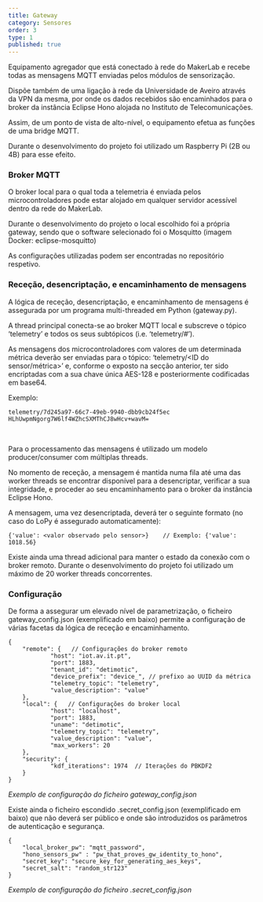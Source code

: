 ```yaml
---
title: Gateway
category: Sensores
order: 3
type: 1
published: true
---
```


Equipamento agregador que está conectado à rede do MakerLab e recebe todas as mensagens MQTT enviadas pelos módulos de sensorização.

Dispõe também de uma ligação à rede da Universidade de Aveiro através da VPN da mesma, por onde os dados recebidos são encaminhados para o broker da instância Eclipse Hono alojada no Instituto de Telecomunicações.

Assim, de um ponto de vista de alto-nível, o equipamento efetua as funções de uma bridge MQTT. 

Durante o desenvolvimento do projeto foi utilizado um Raspberry Pi (2B ou 4B) para esse efeito.

### Broker MQTT

O broker local para o qual toda a telemetria é enviada pelos microcontroladores pode estar alojado em qualquer servidor acessível dentro da rede do MakerLab.

Durante o desenvolvimento do projeto o local escolhido foi a própria gateway, sendo que o software selecionado foi o Mosquitto (imagem Docker: eclipse-mosquitto)

As configurações utilizadas podem ser encontradas no repositório respetivo.

### Receção, desencriptação, e encaminhamento de mensagens

A lógica de receção, desencriptação, e encaminhamento de mensagens é assegurada por um programa multi-threaded em Python (gateway.py).

A thread principal conecta-se ao broker MQTT local e subscreve o tópico ‘telemetry’ e todos os seus subtópicos (i.e. ‘telemetry/#’).

As mensagens dos microcontroladores com valores de um determinada métrica deverão ser enviadas para o tópico: ‘telemetry/<ID do sensor/métrica>’ e, conforme o exposto na secção anterior, ter sido encriptadas com a sua chave única AES-128 e posteriormente codificadas em base64. 

Exemplo:
```
telemetry/7d245a97-66c7-49eb-9940-dbb9cb24f5ec HLhUwpmNgorg7W6lf4WZhcSXMThCJ8wHcv+wavM=
```
<br>

Para o processamento das mensagens é utilizado um modelo producer/consumer com múltiplas threads.

No momento de receção, a mensagem é mantida numa fila até uma das worker threads se encontrar disponível para a desencriptar, verificar a sua integridade, e proceder ao seu encaminhamento para o broker da instância Eclipse Hono.

A mensagem, uma vez desencriptada, deverá ter o seguinte formato (no caso do LoPy é assegurado automaticamente):

```
{'value': <valor observado pelo sensor>}    // Exemplo: {'value': 1018.56}
```

Existe ainda uma thread adicional para manter o estado da conexão com o broker remoto.
Durante o desenvolvimento do projeto foi utilizado um máximo de 20 worker threads concorrentes.

### Configuração

De forma a assegurar um elevado nível de parametrização, o ficheiro gateway_config.json (exemplificado em baixo) permite a configuração de várias facetas da lógica de receção e encaminhamento.

```
{
    "remote": {   // Configurações do broker remoto
            "host": "iot.av.it.pt",
            "port": 1883,
            "tenant_id": "detimotic",
            "device_prefix": "device_", // prefixo ao UUID da métrica
            "telemetry_topic": "telemetry",
            "value_description": "value"
    },
    "local": {   // Configurações do broker local
            "host": "localhost",
            "port": 1883,
            "uname": "detimotic",
            "telemetry_topic": "telemetry",
            "value_description": "value",
            "max_workers": 20
    },
    "security": {
            "kdf_iterations": 1974  // Iterações do PBKDF2
    }
}
```
*Exemplo de configuração do ficheiro gateway_config.json*

Existe ainda o ficheiro escondido .secret_config.json (exemplificado em baixo) que não deverá ser público e onde são introduzidos os parâmetros de autenticação e segurança.

```
{
    "local_broker_pw": "mqtt_password",
    "hono_sensors_pw" : "pw_that_proves_gw_identity_to_hono",
    "secret_key": "secure_key_for_generating_aes_keys",
    "secret_salt": "random_str123"
}
```
*Exemplo de configuração do ficheiro .secret_config.json*
